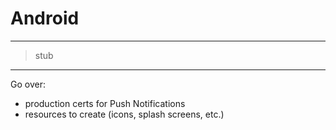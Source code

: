 # Android

---

> stub

---

Go over:
- production certs for Push Notifications
- resources to create (icons, splash screens, etc.)
